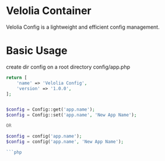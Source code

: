 # Velolia Container
Velolia Config is a lightweight and efficient config management.

# Basic Usage

create dir config on a root directory config/app.php

```php
return [
    'name' => 'Velolia Config',
    'version' => '1.0.0',
];

```

```php

$config = Config::get('app.name');
$config = Config::set('app.name', 'New App Name');

OR

$config = config('app.name');
$config = config('app.name', 'New App Name');

```php